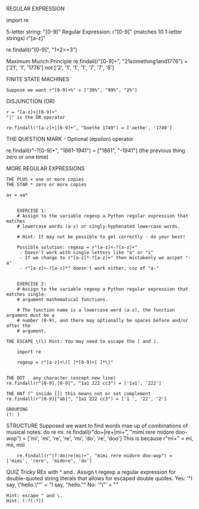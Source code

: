 REGULAR EXPRESSION

import re

5-letter string: "[0-9]"
Regular Expression: r"[0-9]" 
                    (matches 10 1-letter strings)
                    r"[a-z]"

re.findall(r"[0-9]", "1+2==3")



Maximum Munch Principle
re.findall(r"[0-9]+", "21something1and1776") = ['21', '1', '1776']
                    not ['2', '1', '1', '1', '7', '7', '6']

FINITE STATE MACHINES

    Suppose we want r"[0-9]+%" = ["30%", "99%", "2%"]

DISJUNCTION (OR)

    r = "[a-z]+|[0-9]+"
    "|" is the OR operator

    re.findall("[a-z]+|[0-9]+", "Goethe 1749") = ['oethe', '1749']


THE QUESTION MARK - Optional (epsilon) operator

re.findall(r"-?[0-9]+", "1861-1941") = ["1861", "-1941"]
 (the previous thing zero or one time)


MORE REGULAR EXPRESSIONS
    
    THE PLUS + one or more copies
    THE STAR * zero or more copies

    a+ = aa*


        EXERCISE 1:
        # Assign to the variable regexp a Python regular expression that matches
        # lowercase words (a-z) or singly-hyphenated lowercase words.

        # Hint: It may not be possible to get correctly - do your best!

        Possible solution: regexp = r"[a-z]+-?[a-z]+"
         - Doesn't work with single letters like "a" or "i"
         - If we change to r"[a-z]*-?[a-z]+" then mistakenly we accpet "-a" 
         - r"[a-z]+-?[a-z]*" doesn't work either, coz of "a-"


        EXERCISE 2:
        # Assign to the variable regexp a Python regular expression that matches single-
        # argument mathematical functions.

        # The function name is a lowercase word (a-z), the function argument must be a
        # number (0-9), and there may optionally be spaces before and/or after the
        # argument.

    THE ESCAPE \(\) Hint: You may need to escape the ( and ).

        import re

        regexp = r"[a-z]+\([ ]*[0-9]+[ ]*\)"


    THE DOT . any character (except new line)
    re.findall(r"[0-9].[0-9]", "1a1 222 cc3") = ['1a1', '222']
    
    THE HAT (^ inside []) this means not or set complement 
    re.findall(r"[0-9][^ab]", "1a1 222 cc3") = ['1 ', '22', '2']
     
    GROUPING
    (?: )


STRUCTURE
    Supposed we want to find words mae up of combinations of musical notes: do re mi.
        re.findall(r"do+|re+|mi+", "mimi rere midore doo-wop") = ['mi', 'mi', 're', 're', 'mi', 'do', 're', 'doo']
    This is because r"mi+" = mi, mii, miii

        re.findall(r"(?:do|re|mi)+", "mimi rere midore doo-wop") = ['mimi', 'rere', 'midore', 'do']

QUIZ Tricky REs with ^ and .
    Assign t regexp a regular expression for double-quoted string literals that allows for escaped double quotes.
    Yes: '"I say, \\"hello.\\""' = "I say, \"hello.\""
    No:  '"\\"' = "\"

    Hint: escape " and \. 
    Hint: (:?(:?))







